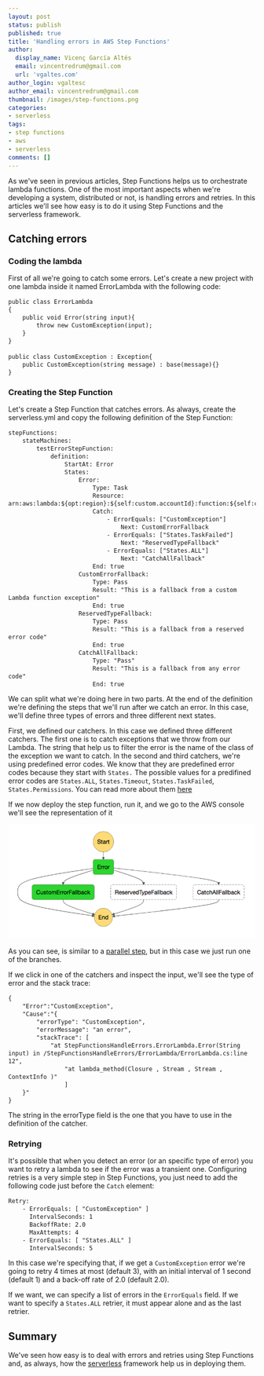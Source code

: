 ```yaml
---
layout: post
status: publish
published: true
title: 'Handling errors in AWS Step Functions'
author:
  display_name: Vicenç García Altés
  email: vincentredrum@gmail.com
  url: 'vgaltes.com'
author_login: vgaltesc
author_email: vincentredrum@gmail.com
thumbnail: /images/step-functions.png
categories:
- serverless
tags:
- step functions
- aws
- serverless
comments: []
---
```

As we've seen in previous articles, Step Functions helps us to orchestrate lambda functions. One of the most important aspects when we're developing a system, distributed or not, is handling errors and retries. In this articles we'll see how easy is to do it using Step Functions and the serverless framework.

## Catching errors
### Coding the lambda
First of all we're going to catch some errors. Let's create a new project with one lambda inside it named ErrorLambda with the following code:

    public class ErrorLambda
    {
        public void Error(string input){
            throw new CustomException(input);
        }
    }

    public class CustomException : Exception{
        public CustomException(string message) : base(message){}
    }

### Creating the Step Function
Let's create a Step Function that catches errors. As always, create the serverless.yml and copy the following definition of the Step Function:

    stepFunctions:
        stateMachines:
            testErrorStepFunction:
                definition:
                    StartAt: Error
                    States:
                        Error:
                            Type: Task
                            Resource: arn:aws:lambda:${opt:region}:${self:custom.accountId}:function:${self:custom.errorService}-${opt:stage}
                            Catch:
                                - ErrorEquals: ["CustomException"]
                                    Next: CustomErrorFallback
                                - ErrorEquals: ["States.TaskFailed"]
                                    Next: "ReservedTypeFallback"
                                - ErrorEquals: ["States.ALL"]
                                    Next: "CatchAllFallback"
                            End: true
                        CustomErrorFallback:
                            Type: Pass
                            Result: "This is a fallback from a custom Lambda function exception"
                            End: true
                        ReservedTypeFallback:
                            Type: Pass
                            Result: "This is a fallback from a reserved error code"
                            End: true
                        CatchAllFallback:
                            Type: "Pass"
                            Result: "This is a fallback from any error code"
                            End: true

We can split what we're doing here in two parts. At the end of the definition we're defining the steps that we'll run after we catch an error. In this case, we'll define three types of errors and three different next states.

First, we defined our catchers. In this case we defined three different catchers. The first one is to catch exceptions that we throw from our Lambda. The string that help us to filter the error is the name of the class of the exception we want to catch. In the second and third catchers, we're using predefined error codes. We know that they are predefined error codes because they start with `States.` The possible values for a predifined error codes are `States.ALL`, `States.Timeout`, `States.TaskFailed`, `States.Permissions`. You can read more about them [here](http://docs.aws.amazon.com/step-functions/latest/dg/amazon-states-language-errors.html#amazon-states-language-error-names)

If we now deploy the step function, run it, and we go to the AWS console we'll see the representation of it

![retries](/images/netcoreretry/step-function.png)

As you can see, is similar to a [parallel step](http://vgaltes.com/serverless/step-functions-parallel-state/), but in this case we just run one of the branches.

If we click in one of the catchers and inspect the input, we'll see the type of error and the stack trace:

    {
        "Error":"CustomException",
        "Cause":"{
            "errorType": "CustomException",
            "errorMessage": "an error",
            "stackTrace": [
                "at StepFunctionsHandleErrors.ErrorLambda.Error(String input) in /StepFunctionsHandleErrors/ErrorLambda/ErrorLambda.cs:line 12",
                    "at lambda_method(Closure , Stream , Stream , ContextInfo )"
                    ]
        }"
    }

The string in the errorType field is the one that you have to use in the definition of the catcher.

### Retrying
It's possible that when you detect an error (or an specific type of error) you want to retry a lambda to see if the error was a transient one. Configuring retries is a very simple step in Step Functions, you just need to add the following code just before the `Catch` element:

    Retry:
        - ErrorEquals: [ "CustomException" ]
          IntervalSeconds: 1
          BackoffRate: 2.0
          MaxAttempts: 4
        - ErrorEquals: [ "States.ALL" ]
          IntervalSeconds: 5

In this case we're specifying that, if we get a `CustomException` error we're going to retry 4 times at most (default 3), with an initial interval of 1 second (default 1) and a back-off rate of 2.0 (default 2.0).

If we want, we can specify a list of errors in the `ErrorEquals` field. If we want to specify a `States.ALL` retrier, it must appear alone and as the last retrier.

## Summary
We've seen how easy is to deal with errors and retries using Step Functions and, as always, how the [serverless](http://serverless.com) framework help us in deploying them.